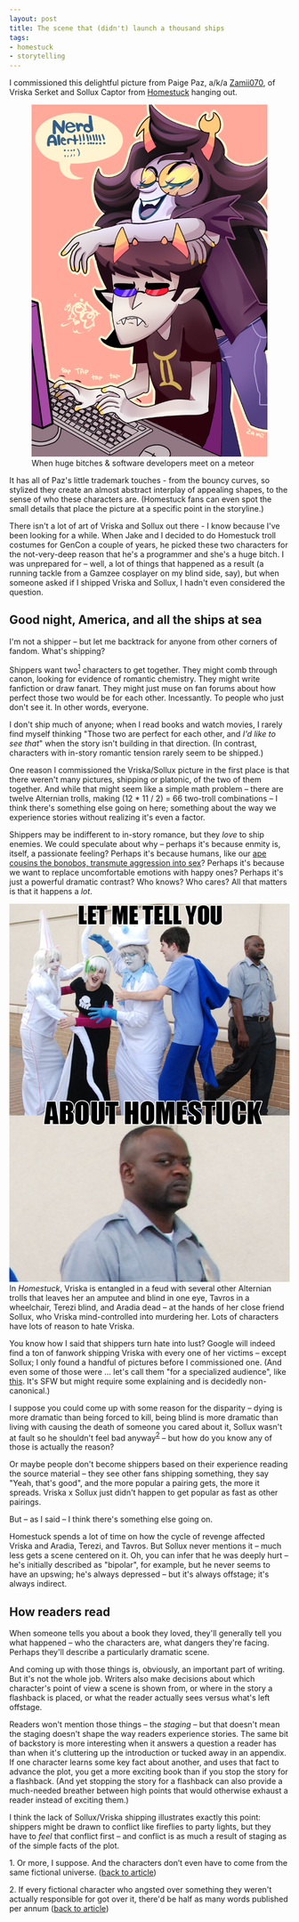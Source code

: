 ```yaml
---
layout: post
title: The scene that (didn't) launch a thousand ships
tags:
- homestuck
- storytelling
---
```


I commissioned this delightful picture from Paige Paz, a/k/a 
[Zamii070](http://zamii070.tumblr.com/), of 
Vriska Serket and Sollux Captor from [Homestuck](http://mspaintadventures.com) hanging out.

<figure class="blogpost-center">
<img src="/images//homestuck/zami070-vriska-sollux.png" />
<figcaption>When huge bitches & software developers meet on a meteor</figcaption>
</figure>

It has all of Paz's little trademark touches  - from the bouncy curves, so stylized they create an almost abstract interplay of appealing shapes, to the sense of who these characters are.  (Homestuck fans can even spot the small details that place the picture at a specific point in the storyline.)

There isn't a lot of art of Vriska and Sollux out there - I know because I've
been looking for a while.  When Jake and I decided to do Homestuck troll 
costumes for GenCon a couple of years, he picked these two characters for the 
not-very-deep reason that he's a programmer and she's a huge bitch.  I was unprepared for – well, a lot of things that happened as a result (a running tackle from a Gamzee cosplayer on my blind side, say), but when someone asked if I shipped Vriska and Sollux, I hadn't even considered the question.

Good night, America, and all the ships at sea
--

I'm not a shipper – but let me backtrack for anyone from other corners of 
fandom.  What's shipping?

Shippers want two<span id="1-source"><sup>[1](#1)</sup></span> characters to get together.  They might comb through canon, looking for evidence of romantic chemistry.  They might write fanfiction or draw fanart.  They might just muse on fan forums about how perfect those two would be for each other.  Incessantly.  To people who just don't see it.  In other words, everyone.

I don't ship much of anyone; when I read books and watch movies, I rarely find myself thinking "Those two are perfect for each other, and *I'd like to see that*" when the story isn't building in that direction.  (In contrast, characters with in-story romantic tension rarely seem to be shipped.)

One reason I commissioned the Vriska/Sollux picture in the first place is that 
there weren't many pictures, shipping or platonic, of the two of them together.  And while that might seem like a simple math problem – there are twelve Alternian trolls, making (12 * 11 / 2) = 66 two-troll combinations – I think there's something else going on here; something about the way we experience stories without realizing it's even a factor.

Shippers may be indifferent to in-story romance, but they *love* to ship enemies.  We could speculate about why – perhaps it's because enmity is, itself, a passionate feeling?  Perhaps it's because humans, like our 
[ape cousins the bonobos, transmute aggression into sex](http://www.scientificamerican.com/article/bonobo-sex-and-society-2006-06/)?  Perhaps it's because we want to replace uncomfortable emotions with happy ones?  Perhaps it's just a powerful dramatic contrast?  Who knows?  Who cares?  All that matters is that it happens a *lot*.

<img src="/images/homestuck/let me tell you about homestuck.jpg" class="blogpost-right-small" />In 
*Homestuck*, Vriska is entangled in a feud with several other Alternian trolls that leaves her an amputee and blind in one eye, Tavros in a wheelchair, Terezi blind, and Aradia dead – at the hands of her close friend Sollux, who Vriska mind-controlled into murdering her.  Lots of characters have lots of reason to hate Vriska.

You know how I said that shippers turn hate into lust?  Google will indeed find a ton of fanwork shipping Vriska with every one of her victims – except Sollux; I only found a handful of pictures before I commissioned one.  (And even some of those were … let's call them "for a specialized audience", like [this]( http://prisonsuit-rabbitman.deviantart.com/art/stuffing-sollux-293977185).  It's SFW but might require some explaining and is decidedly non-canonical.)  

I suppose you could come up with some reason for the disparity – dying is more dramatic than being forced to kill, being blind is more dramatic than living with causing the death of someone you cared about it, Sollux wasn't at fault so he shouldn't feel bad anyway<span id="2-source"><sup>[2](#2)</sup></span> – but how do you know any of those is actually the reason?

Or maybe people don't become shippers based on their experience reading the source material – they see other fans shipping something, they say "Yeah, that's good", and the more popular a pairing gets, the more it spreads.  Vriska x Sollux just didn't happen to get popular as fast as other pairings.

But – as I said – I think there's something else going on.

Homestuck spends a lot of time on how the cycle of revenge affected Vriska and 
Aradia, Terezi, and Tavros.  But Sollux never mentions it – much less gets a 
scene centered on it.  Oh, you can infer that he was deeply hurt – he's 
initially described as "bipolar", for example, but he never seems to have an 
upswing; he's always depressed – but it's always offstage; it's always indirect.

How readers read
--

When someone tells you about a book they loved, they'll generally tell you what happened – who the characters are, what dangers they're facing. Perhaps they'll describe a particularly dramatic scene.   

And coming up with those things is, obviously, an important part of writing.  But it's not the whole job.  Writers also make decisions about which character's point of view a scene is shown from, or where in the story a flashback is placed, or what the reader actually sees versus what's left offstage.

Readers won't mention those things – the *staging* – but that doesn't mean 
the staging doesn't shape the way readers experience stories.  The same bit of backstory is more interesting when it answers a question a reader has than when it's cluttering up the introduction or tucked away in an appendix.  If one character learns some key fact about another, and uses that fact to advance the plot, you get a more exciting book than if you stop the story for a flashback.  (And yet stopping the story for a flashback can also provide a much-needed breather between high points that would otherwise exhaust a reader instead of exciting
them.)

I think the lack of Sollux/Vriska shipping illustrates exactly this point: shippers might be drawn to conflict like fireflies to party lights, but they have to *feel* that conflict first – and conflict is as much a result of staging as of the simple facts of the plot.

<span id="1" class="footnote">1.  Or more, I suppose.  And the characters don’t even have to come from the same fictional universe.
([back to article](#1-source))</span> 

<span id="2" class="footnote">2. If every fictional character who angsted over something they weren't actually responsible for got over it, there'd be half as many words published per annum
([back to article](#2-source))</span>

